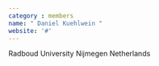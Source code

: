 ```yaml
---
category : members
name: " Daniel Kuehlwein " 
website: '#'
---
```

Radboud University Nijmegen
Netherlands

